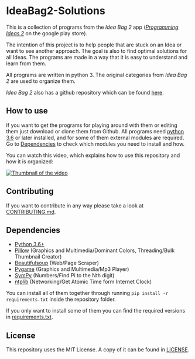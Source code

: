 # IdeaBag2-Solutions
This is a collection of programs from the *Idea Bag 2* app ([*Programming Ideas 2*](https://play.google.com/store/apps/details?id=com.alansa.ideabag2) on the google play store).

The intention of this project is to help people that are stuck on an Idea or want to see another approach.
The goal is also to find optimal solutions for all Ideas.
The programs are made in a way that it is easy to understand and learn from them.

All programs are written in python 3.
The original categories from *Idea Bag 2* are used to organize them.

*Idea Bag 2* also has a github repository which can be found [here](https://github.com/mclintprojects/ideabag2).

## How to use
If you want to get the programs for playing around with them or editing them just download or clone them from Github.
All programs need [python 3.6](https://www.python.org/downloads/) or later installed, 
and for some of them external modules are required.
Go to [Dependencies](#dependencies) to check which modules you need to install and how.

You can watch this video, which explains how to use this repository and how it is organized:

[![Thumbnail of the video](https://img.youtube.com/vi/JV7tHBfdsVs/0.jpg)](https://www.youtube.com/watch?v=JV7tHBfdsVs)

## Contributing
If you want to contribute in any way please take a look at [CONTRIBUTING.md](CONTRIBUTING.md).

## Dependencies
* [Python 3.6+](https://www.python.org/downloads/)
* [Pillow](http://python-pillow.org) (Graphics and Multimedia/Dominant Colors, Threading/Bulk Thumbnail Creator)
* [Beautifulsoup](https://www.crummy.com/software/BeautifulSoup/) (Web/Page Scraper)
* [Pygame](https://www.pygame.org/) (Graphics and Multimedia/Mp3 Player)
* [SymPy](https://www.sympy.org/) (Numbers/Find Pi to the Nth digit)
* [ntplib](https://code.google.com/archive/p/ntplib/) (Networking/Get Atomic Time form Internet Clock)

You can install all of them together through running `pip install -r requirements.txt` inside the repository folder.

If you only want to install some of them you can find the required versions in [requirements.txt](requirements.txt).


## License
This repository uses the MIT License.
A copy of it can be found in [LICENSE](LICENSE).
